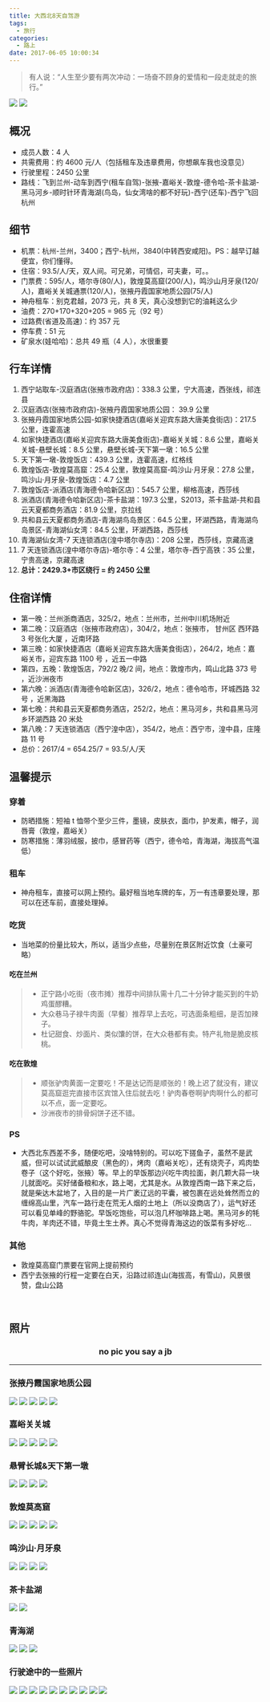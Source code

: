 ```yaml
---
title: 大西北8天自驾游
tags:
  - 旅行
categories:
  - 路上
date: 2017-06-05 10:00:34
---
```


> 有人说：“人生至少要有两次冲动：一场奋不顾身的爱情和一段走就走的旅行。”

![](/images/northwest/pleasure1.jpeg)
![](/images/northwest/pleasure2.jpeg)

## 概况

- 成员人数：4 人
- 共需费用：约 4600 元/人（包括租车及违章费用，你想飙车我也没意见）
- 行驶里程：2450 公里
- 路线：飞到兰州-动车到西宁(租车自驾)-张掖-嘉峪关-敦煌-德令哈-茶卡盐湖-黑马河乡-顺时针环青海湖(鸟岛，仙女湾啥的都不好玩)-西宁(还车)-西宁飞回杭州

## 细节

- 机票：杭州-兰州，3400；西宁-杭州，3840(中转西安咸阳)。PS：越早订越便宜，你们懂得。
- 住宿：93.5/人/天，双人间。可兄弟，可情侣，可夫妻，可。。
- 门票费：595/人，塔尔寺(80/人)，敦煌莫高窟(200/人)，鸣沙山月牙泉(120/人)，嘉峪关关城通票(120/人)，张掖丹霞国家地质公园(75/人)
- 神舟租车：别克君越，2073 元，共 8 天，真心没想到它的油耗这么少
- 油费：270+170+320+205 = 965 元（92 号）
- 过路费(省道及高速)：约 357 元
- 停车费：51 元
- 矿泉水(娃哈哈)：总共 49 瓶（4 人），水很重要

## 行车详情

1.  西宁站取车-汉庭酒店(张掖市政府店)：338.3 公里，宁大高速，西张线，祁连县
2.  汉庭酒店(张掖市政府店)-张掖丹霞国家地质公园： 39.9 公里
3.  张掖丹霞国家地质公园-如家快捷酒店(嘉峪关迎宾东路大唐美食街店)：217.5 公里，连霍高速
4.  如家快捷酒店(嘉峪关迎宾东路大唐美食街店)-嘉峪关关城：8.6 公里，嘉峪关关城-悬壁长城：8.5 公里，悬壁长城-天下第一墩：16.5 公里
5.  天下第一墩-敦煌饭店：439.3 公里，连霍高速，红格线
6.  敦煌饭店-敦煌莫高窟：25.4 公里，敦煌莫高窟-鸣沙山·月牙泉：27.8 公里，鸣沙山·月牙泉-敦煌饭店：4.7 公里
7.  敦煌饭店-派酒店(青海德令哈新区店)：545.7 公里，柳格高速，西莎线
8.  派酒店(青海德令哈新区店)-茶卡盐湖：197.3 公里，S2013，茶卡盐湖-共和县云天夏都商务酒店：81.9 公里，京拉线
9.  共和县云天夏都商务酒店-青海湖鸟岛景区：64.5 公里，环湖西路，青海湖鸟岛景区-青海湖仙女湾：84.5 公里，环湖西路，西莎线
10. 青海湖仙女湾-7 天连锁酒店(湟中塔尔寺店)：208 公里，西莎线，京藏高速
11. 7 天连锁酒店(湟中塔尔寺店)-塔尔寺：4 公里，塔尔寺-西宁高铁：35 公里，宁贵高速，京藏高速
12. <strong>总计：2429.3+市区绕行 = 约 2450 公里</strong>

<!-- more -->

## 住宿详情

- 第一晚：兰州浙商酒店，325/2，地点：兰州市，兰州中川机场附近
- 第二晚：汉庭酒店（张掖市政府店），304/2，地点：张掖市， 甘州区 西环路 3 号张化大厦 ，近南环路
- 第三晚：如家快捷酒店（嘉峪关迎宾东路大唐美食街店），264/2，地点：嘉峪关市，迎宾东路 1100 号 ，近五一中路
- 第四，五晚：敦煌饭店，792/2 晚/2 间，地点：敦煌市内，鸣山北路 373 号 ，近沙洲夜市
- 第六晚：派酒店(青海德令哈新区店)，326/2，地点：德令哈市，环城西路 32 号 ，近黑海路
- 第七晚：共和县云天夏都商务酒店，252/2，地点：黑马河乡，共和县黑马河乡环湖西路 20 米处
- 第八晚：7 天连锁酒店（西宁湟中店），354/2，地点：西宁市，湟中县，庄隆路 11 号
- 总价：2617/4 = 654.25/7 = 93.5/人/天

## 温馨提示

### 穿着

- 防晒措施：短袖 t 恤带个至少三件，墨镜，皮肤衣，面巾，护发素，帽子，润唇膏（敦煌，嘉峪关）
- 防寒措施：薄羽绒服，披巾，感冒药等（西宁，德令哈，青海湖，海拔高气温低）

### 租车

- 神舟租车，直接可以网上预约。最好租当地车牌的车，万一有违章要处理，那可以在还车前，直接处理掉。

### 吃货

- 当地菜的份量比较大，所以，适当少点些，尽量别在景区附近饮食（土豪可略）

#### 吃在兰州

> - 正宁路小吃街（夜市摊）推荐中间排队需十几二十分钟才能买到的牛奶鸡蛋醪糟。
> - 大众巷马子禄牛肉面（早餐）推荐早上去吃，可选面条粗细，是否加辣子。
> - 杜记甜食、炒面片、类似馕的饼，在大众巷都有卖。特产礼物是脆皮核桃。

#### 吃在敦煌

> - 顺张驴肉黄面一定要吃！不是达记而是顺张的！晚上迟了就没有，建议莫高窟逛完直接市区宾馆入住后就去吃！驴肉春卷啊驴肉啊什么的都可以不点，面一定要吃。
> - 沙洲夜市的排骨焖饼子还不错。

### PS

- 大西北东西差不多，随便吃吧，没啥特别的。可以吃下搓鱼子，虽然不是武威，但可以试试武威酿皮（黑色的），烤肉（嘉峪关吃），还有烧壳子，鸡肉垫卷子（这个好吃，张掖）等。早上的早饭那边兴吃牛肉拉面，剥几颗大蒜一块儿就面吃。买好储备粮和水，路上喝，尤其是水。从敦煌西南一路下来之后，就是柴达木盆地了，入目的是一片广袤辽远的平囊，被包裹在远处耸然而立的缠绵高山里，汽车一路行走在荒无人烟的土地上（所以没商店了），运气好还可以看见单峰的野骆驼。早饭吃饱些，可以泡几杯咖啡路上喝。黑马河乡的牦牛肉，羊肉还不错，毕竟土生土养。真心不觉得青海这边的饭菜有多好吃…

### 其他

- 敦煌莫高窟门票要在官网上提前预约
- 西宁去张掖的行程一定要在白天，沿路过祁连山(海拔高，有雪山)，风景很赞，盘山公路

<br>

## 照片

### <p align="center">no pic you say a jb</p>

---

### 张掖丹霞国家地质公园

![](/images/northwest/pleasure3.jpeg)
![](/images/northwest/pleasure4.jpeg)
![](/images/northwest/pleasure5.jpeg)
![](/images/northwest/pleasure6.jpeg)
![](/images/northwest/pleasure7.jpeg)

### 嘉峪关关城

![](/images/northwest/pleasure8.jpeg)
![](/images/northwest/pleasure9.jpeg)
![](/images/northwest/pleasure10.jpeg)
![](/images/northwest/pleasure11.jpeg)
![](/images/northwest/pleasure12.jpeg)

### 悬臂长城&天下第一墩

![](/images/northwest/pleasure13.jpeg)
![](/images/northwest/pleasure14.jpeg)
![](/images/northwest/pleasure15.jpeg)
![](/images/northwest/pleasure16.jpeg)

### 敦煌莫高窟

![](/images/northwest/pleasure17.jpeg)
![](/images/northwest/pleasure18.jpeg)
![](/images/northwest/pleasure19.jpeg)
![](/images/northwest/pleasure20.jpeg)
![](/images/northwest/pleasure21.jpeg)

### 鸣沙山·月牙泉

![](/images/northwest/pleasure22.jpeg)
![](/images/northwest/pleasure23.jpeg)
![](/images/northwest/pleasure24.jpeg)
![](/images/northwest/pleasure25.jpeg)

### 茶卡盐湖

![](/images/northwest/pleasure26.jpeg)
![](/images/northwest/pleasure27.jpeg)

### 青海湖

![](/images/northwest/pleasure28.jpeg)
![](/images/northwest/pleasure29.jpeg)
![](/images/northwest/pleasure30.jpeg)

### 行驶途中的一些照片

![](/images/northwest/pleasure31.jpeg)
![](/images/northwest/pleasure32.jpeg)
![](/images/northwest/pleasure33.jpeg)
![](/images/northwest/pleasure34.jpeg)
![](/images/northwest/pleasure35.jpeg)
![](/images/northwest/pleasure36.jpeg)
![](/images/northwest/pleasure37.jpeg)
![](/images/northwest/pleasure38.jpeg)
![](/images/northwest/pleasure39.jpeg)
![](/images/northwest/pleasure40.jpeg)

<br/>
<br/>
